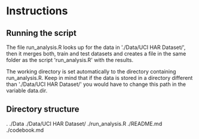 # Instructions

## Running the script

The file run_analysis.R looks up for the data in './Data/UCI HAR Dataset/', then it merges both, train and test datasets and 
creates a file in the same folder as the script 'run_analysis.R' with the results.

The working directory is set automatically to the directory containing run_analysis.R. Keep in mind that if the data is stored in a 
directory different than './Data/UCI HAR Dataset/' you would have to change this path in the variable data.dir.

## Directory structure
.
	./Data
		./Data/UCI HAR Dataset/
	./run_analysis.R
	./README.md
	./codebook.md